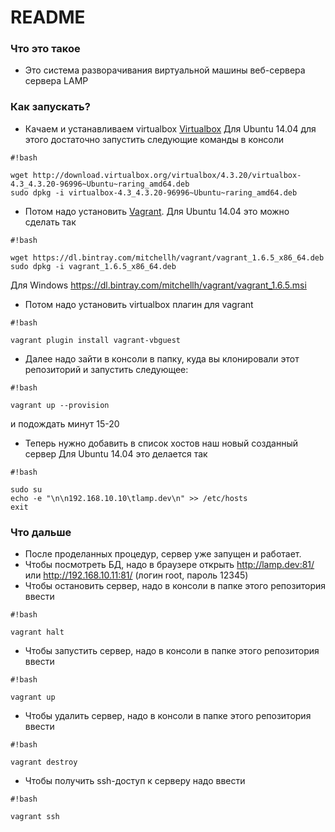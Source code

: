 # README #

### Что это такое ###

* Это система разворачивания виртуальной машины веб-сервера сервера LAMP

### Как запускать? ###
* Качаем и устанавливаем virtualbox [Virtualbox](https://www.virtualbox.org/wiki/Downloads)
Для Ubuntu 14.04 для этого достаточно запустить следующие команды в консоли

```
#!bash

wget http://download.virtualbox.org/virtualbox/4.3.20/virtualbox-4.3_4.3.20-96996~Ubuntu~raring_amd64.deb
sudo dpkg -i virtualbox-4.3_4.3.20-96996~Ubuntu~raring_amd64.deb
```
* Потом надо установить [Vagrant](https://www.vagrantup.com/downloads.html).
Для Ubuntu 14.04 это можно сделать так

```
#!bash

wget https://dl.bintray.com/mitchellh/vagrant/vagrant_1.6.5_x86_64.deb
sudo dpkg -i vagrant_1.6.5_x86_64.deb
```
Для Windows https://dl.bintray.com/mitchellh/vagrant/vagrant_1.6.5.msi

* Потом надо установить virtualbox плагин для vagrant

```
#!bash

vagrant plugin install vagrant-vbguest
```
* Далее надо зайти в консоли в папку, куда вы клонировали этот репозиторий и запустить следующее:

```
#!bash

vagrant up --provision
```
и подождать минут 15-20

* Теперь нужно добавить в список хостов наш новый созданный сервер
Для Ubuntu 14.04 это делается так

```
#!bash

sudo su
echo -e "\n\n192.168.10.10\tlamp.dev\n" >> /etc/hosts
exit
```


### Что дальше ###

* После проделанных процедур, сервер уже запущен и работает.
* Чтобы посмотреть БД, надо в браузере открыть http://lamp.dev:81/ или http://192.168.10.11:81/ (логин root, пароль 12345)
* Чтобы остановить сервер, надо в консоли в папке этого репозитория ввести 

```
#!bash

vagrant halt
```
* Чтобы запустить сервер, надо в консоли в папке этого репозитория ввести 

```
#!bash

vagrant up
```
* Чтобы удалить сервер, надо в консоли в папке этого репозитория ввести 

```
#!bash

vagrant destroy
```
* Чтобы получить ssh-доступ к серверу надо ввести

```
#!bash

vagrant ssh
```